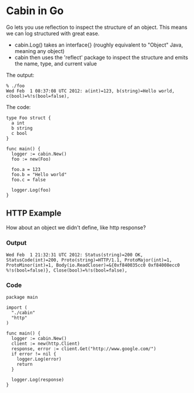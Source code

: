 # Cabin in Go

Go lets you use reflection to inspect the structure of an object. This means we
can log structured with great ease.

* cabin.Log() takes an interface{} (roughly equivalent to "Object" Java, meaning any object)
* cabin then uses the 'reflect' package to inspect the structure and emits the
  name, type, and current value

The output:

    % ./foo         
    Wed Feb  1 08:37:08 UTC 2012: a(int)=123, b(string)=Hello world, c(bool)=%!s(bool=false), 

The code:

    type Foo struct {
      a int
      b string
      c bool
    }

    func main() {
      logger := cabin.New()
      foo := new(Foo)

      foo.a = 123
      foo.b = "Hello world"
      foo.c = false

      logger.Log(foo)
    }


## HTTP Example

How about an object we didn't define, like http response?

### Output

    Wed Feb  1 21:32:31 UTC 2012: Status(string)=200 OK, StatusCode(int)=200, Proto(string)=HTTP/1.1, ProtoMajor(int)=1, ProtoMinor(int)=1, Body(io.ReadCloser)=&{0xf840035cc0 0xf84008ecc0 %!s(bool=false)}, Close(bool)=%!s(bool=false), 

### Code

    package main

    import (
      "./cabin"
      "http"
    )

    func main() {
      logger := cabin.New()
      client := new(http.Client)
      response, error := client.Get("http://www.google.com/")
      if error != nil {
        logger.Log(error)
        return
      }

      logger.Log(response)
    }
